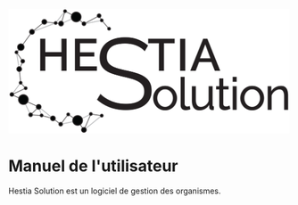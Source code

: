 ![](/images/hs_logo_1200.png)



# Manuel de l'utilisateur


Hestia Solution est un logiciel de gestion des organismes.